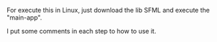 For execute this in Linux, just download the lib SFML and execute the "main-app".

I put some comments in each step to how to use it.
